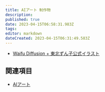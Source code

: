 ```yaml
---
title: AIアート 制作物
description: 
published: true
date: 2023-04-15T06:58:31.983Z
tags: 
editor: markdown
dateCreated: 2023-04-15T06:31:49.583Z
---
```


- [Waifu Diffusion + 東北ずん子公式イラスト](/aiart_works/tohoku_zunko-20230404_1)

## 関連項目

- [AIアート](/aiart)
